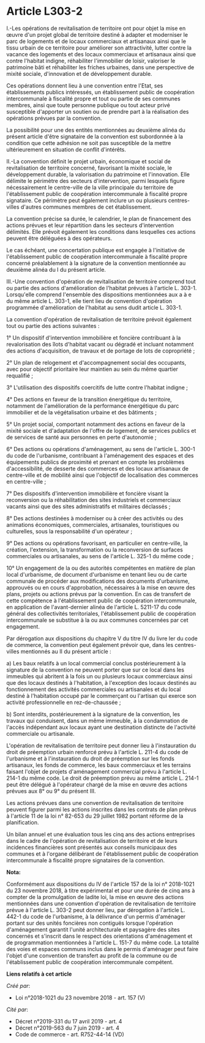# Article L303-2

I.-Les opérations de revitalisation de territoire ont pour objet la mise en œuvre d'un projet global de territoire destiné à
adapter et moderniser le parc de logements et de locaux commerciaux et artisanaux ainsi que le tissu urbain de ce territoire
pour améliorer son attractivité, lutter contre la vacance des logements et des locaux commerciaux et artisanaux ainsi que
contre l'habitat indigne, réhabiliter l'immobilier de loisir, valoriser le patrimoine bâti et réhabiliter les friches
urbaines, dans une perspective de mixité sociale, d'innovation et de développement durable.

Ces opérations donnent lieu à une convention entre l'Etat, ses établissements publics intéressés, un établissement public de
coopération intercommunale à fiscalité propre et tout ou partie de ses communes membres, ainsi que toute personne publique ou
tout acteur privé susceptible d'apporter un soutien ou de prendre part à la réalisation des opérations prévues par la
convention.

La possibilité pour une des entités mentionnées au deuxième alinéa du présent article d'être signataire de la convention est
subordonnée à la condition que cette adhésion ne soit pas susceptible de la mettre ultérieurement en situation de conflit
d'intérêts.

II.-La convention définit le projet urbain, économique et social de revitalisation de territoire concerné, favorisant la
mixité sociale, le développement durable, la valorisation du patrimoine et l'innovation. Elle délimite le périmètre des
secteurs d'intervention, parmi lesquels figure nécessairement le centre-ville de la ville principale du territoire de
l'établissement public de coopération intercommunale à fiscalité propre signataire. Ce périmètre peut également inclure un ou
plusieurs centres-villes d'autres communes membres de cet établissement.

La convention précise sa durée, le calendrier, le plan de financement des actions prévues et leur répartition dans les
secteurs d'intervention délimités. Elle prévoit également les conditions dans lesquelles ces actions peuvent être déléguées à
des opérateurs.

Le cas échéant, une concertation publique est engagée à l'initiative de l'établissement public de coopération intercommunale
à fiscalité propre concerné préalablement à la signature de la convention mentionnée au deuxième alinéa du I du présent
article.

III.-Une convention d'opération de revitalisation de territoire comprend tout ou partie des actions d'amélioration de
l'habitat prévues à l'article L. 303-1. Lorsqu'elle comprend l'ensemble des dispositions mentionnées aux a à e du même
article L. 303-1, elle tient lieu de convention d'opération programmée d'amélioration de l'habitat au sens dudit article L.
303-1.

La convention d'opération de revitalisation de territoire prévoit également tout ou partie des actions suivantes :

1° Un dispositif d'intervention immobilière et foncière contribuant à la revalorisation des îlots d'habitat vacant ou dégradé
et incluant notamment des actions d'acquisition, de travaux et de portage de lots de copropriété ;

2° Un plan de relogement et d'accompagnement social des occupants, avec pour objectif prioritaire leur maintien au sein du
même quartier requalifié ;

3° L'utilisation des dispositifs coercitifs de lutte contre l'habitat indigne ;

4° Des actions en faveur de la transition énergétique du territoire, notamment de l'amélioration de la performance
énergétique du parc immobilier et de la végétalisation urbaine et des bâtiments ;

5° Un projet social, comportant notamment des actions en faveur de la mixité sociale et d'adaptation de l'offre de logement,
de services publics et de services de santé aux personnes en perte d'autonomie ;

6° Des actions ou opérations d'aménagement, au sens de l'article L. 300-1 du code de l'urbanisme, contribuant à l'aménagement
des espaces et des équipements publics de proximité et prenant en compte les problèmes d'accessibilité, de desserte des
commerces et des locaux artisanaux de centre-ville et de mobilité ainsi que l'objectif de localisation des commerces en
centre-ville ;

7° Des dispositifs d'intervention immobilière et foncière visant la reconversion ou la réhabilitation des sites industriels
et commerciaux vacants ainsi que des sites administratifs et militaires déclassés ;

8° Des actions destinées à moderniser ou à créer des activités ou des animations économiques, commerciales, artisanales,
touristiques ou culturelles, sous la responsabilité d'un opérateur ;

9° Des actions ou opérations favorisant, en particulier en centre-ville, la création, l'extension, la transformation ou la
reconversion de surfaces commerciales ou artisanales, au sens de l'article L. 325-1 du même code ;

10° Un engagement de la ou des autorités compétentes en matière de plan local d'urbanisme, de document d'urbanisme en tenant
lieu ou de carte communale de procéder aux modifications des documents d'urbanisme, approuvés ou en cours d'approbation,
nécessaires à la mise en œuvre des plans, projets ou actions prévus par la convention. En cas de transfert de cette
compétence à l'établissement public de coopération intercommunale, en application de l'avant-dernier alinéa de l'article L.
5211-17 du code général des collectivités territoriales, l'établissement public de coopération intercommunale se substitue à
la ou aux communes concernées par cet engagement.

Par dérogation aux dispositions du chapitre V du titre IV du livre Ier du code de commerce, la convention peut également
prévoir que, dans les centres-villes mentionnés au II du présent article :

a) Les baux relatifs à un local commercial conclus postérieurement à la signature de la convention ne peuvent porter que sur
ce local dans les immeubles qui abritent à la fois un ou plusieurs locaux commerciaux ainsi que des locaux destinés à
l'habitation, à l'exception des locaux destinés au fonctionnement des activités commerciales ou artisanales et du local
destiné à l'habitation occupé par le commerçant ou l'artisan qui exerce son activité professionnelle en rez-de-chaussée ;

b) Sont interdits, postérieurement à la signature de la convention, les travaux qui conduisent, dans un même immeuble, à la
condamnation de l'accès indépendant aux locaux ayant une destination distincte de l'activité commerciale ou artisanale.

L'opération de revitalisation de territoire peut donner lieu à l'instauration du droit de préemption urbain renforcé prévu à
l'article L. 211-4 du code de l'urbanisme et à l'instauration du droit de préemption sur les fonds artisanaux, les fonds de
commerce, les baux commerciaux et les terrains faisant l'objet de projets d'aménagement commercial prévu à l'article L. 214-1
du même code. Le droit de préemption prévu au même article L. 214-1 peut être délégué à l'opérateur chargé de la mise en
œuvre des actions prévues aux 8° ou 9° du présent III.

Les actions prévues dans une convention de revitalisation de territoire peuvent figurer parmi les actions inscrites dans les
contrats de plan prévus à l'article 11 de la loi n° 82-653 du 29 juillet 1982 portant réforme de la planification.

Un bilan annuel et une évaluation tous les cinq ans des actions entreprises dans le cadre de l'opération de revitalisation de
territoire et de leurs incidences financières sont présentés aux conseils municipaux des communes et à l'organe délibérant de
l'établissement public de coopération intercommunale à fiscalité propre signataires de la convention.

**Nota:**

Conformément aux dispositions du IV de l'article 157 de la loi n° 2018-1021 du 23 novembre 2018, à titre expérimental et pour
une durée de cinq ans à compter de la promulgation de ladite loi, la mise en œuvre des actions mentionnées dans une
convention d'opération de revitalisation de territoire prévue à l'article L. 303-2 peut donner lieu, par dérogation à
l'article L. 442-1 du code de l'urbanisme, à la délivrance d'un permis d'aménager portant sur des unités foncières non
contiguës lorsque l'opération d'aménagement garantit l'unité architecturale et paysagère des sites concernés et s'inscrit
dans le respect des orientations d'aménagement et de programmation mentionnées à l'article L. 151-7 du même code. La totalité
des voies et espaces communs inclus dans le permis d'aménager peut faire l'objet d'une convention de transfert au profit de
la commune ou de l'établissement public de coopération intercommunale compétent.

**Liens relatifs à cet article**

_Créé par_:

  - Loi n°2018-1021 du 23 novembre 2018 - art. 157 (V)

_Cité par_:

  - Décret n°2019-331 du 17 avril 2019 - art. 4
  - Décret n°2019-563 du 7 juin 2019 - art. 4
  - Code de commerce - art. R752-44-14 (VD)
